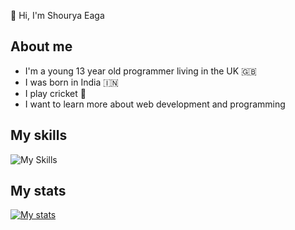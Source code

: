 👋 Hi, I'm Shourya Eaga

## About me
- I'm a young 13 year old programmer living in the UK 🇬🇧
- I was born in India 🇮🇳
- I play cricket 🏏
- I want to learn more about web development and programming

## My skills
![My Skills](https://skillicons.dev/icons?i=js,html,css,rust,postgres,docker,linux,vscode,git)

## My stats
[![My stats](https://github-readme-stats.vercel.app/api?username=shouryaeaga&theme=dracula)](https://github.com/anuraghazra/github-readme-stats)
